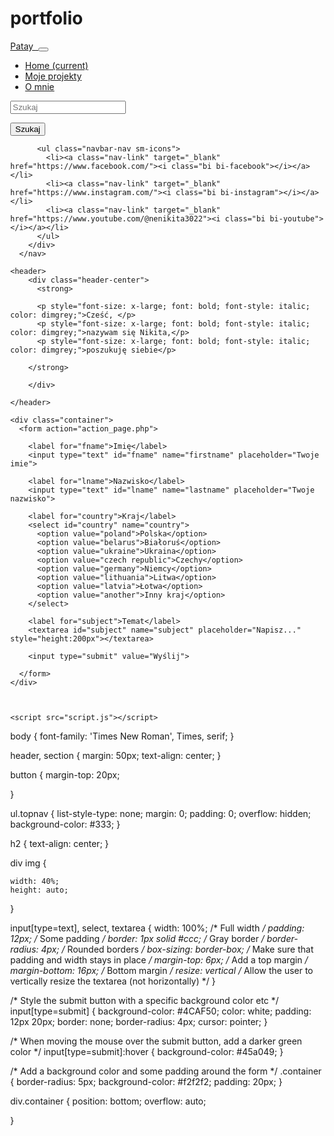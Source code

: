 # portfolio

<!DOCTYPE html>
<html lang="pl">
<head>
  <style>
  body {  height: 100%;margin: 0;
      
      background-image: url("https://images.pexels.com/photos/925743/pexels-photo-925743.jpeg?auto=compress&cs=tinysrgb&w=1260&h=750&dpr=2");
      height: 100%;
      background-position: center;
      background-repeat: no-repeat;
      background-size: cover;
     
    }
  </style>
    <meta charset="UTF-8">
    <meta name="viewport" content="width=device-width, initial-scale=1.0">
    <title>Patay</title>
    <link href="https://cdn.jsdelivr.net/npm/bootstrap@5.2.1/dist/css/bootstrap.min.css" rel="stylesheet" integrity="sha384-iYQeCzEYFbKjA/T2uDLTpkwGzCiq6soy8tYaI1GyVh/UjpbCx/TYkiZhlZB6+fzT" crossorigin="anonymous">
    <link href="/path/to/css/font-awesome.css" rel="stylesheet">
    <link rel="stylesheet" type="text/css" href="/path/to/css/bootstrap-social.css" />
    <link href="/path/to/css/font-awesome.css" rel="stylesheet">
    <link rel="stylesheet" href="https://cdn.jsdelivr.net/npm/bootstrap-icons@1.11.1/font/bootstrap-icons.css">
    <link rel="stylesheet" href="styles.css">
    <link rel="icon" href="images/favicon.ico" type="image/x-icon">
</head>

<body>

  <nav class="navbar navbar-expand-lg navbar-light bg-light">
    <a class="navbar-brand" href="#">
      Patay
      <img src="images/favicon.ico" alt="">
    </a>
    <button class="navbar-toggler" type="button" data-toggle="collapse" data-target="#navbarNavDropdown" aria-controls="navbarNavDropdown" aria-expanded="false" aria-label="Toggle navigation">
      <span class="navbar-toggler-icon"></span>
    </button>
    <div class="collapse navbar-collapse" id="navbarNavDropdown">
      <ul class="navbar-nav">
        <li class="nav-item active">
          <a class="nav-link" href="/portfolio.html">Home <span class="sr-only">(current)</span></a>
        </li>
        <li class="nav-item">
          <a class="nav-link" href="/Moje projekty.html">Moje projekty</a>
        </li>
        <li class="nav-item">
          <a class="nav-link" href="/Informacja.html">O mnie</a>
        </li>
      </ul>
    </div>
    <form class="form-inline">
      <input class="form-control mr-sm-2" type="search" placeholder="Szukaj" aria-label="Search">
      <p></p>
      <button class="btn btn-outline-success my-2 my-sm-0" type="submit">Szukaj</button>
    </form>
  
  

          <ul class="navbar-nav sm-icons">
            <li><a class="nav-link" target="_blank" href="https://www.facebook.com/"><i class="bi bi-facebook"></i></a></li>
            <li><a class="nav-link" target="_blank" href="https://www.instagram.com/"><i class="bi bi-instagram"></i></a></li>
            <li><a class="nav-link" target="_blank" href="https://www.youtube.com/@nenikita3022"><i class="bi bi-youtube"></i></a></li>
          </ul>
        </div>
      </nav>

    <header>
        <div class="header-center">
          <strong>
            
          <p style="font-size: x-large; font: bold; font-style: italic; color: dimgrey;">Cześć, </p> 
          <p style="font-size: x-large; font: bold; font-style: italic; color: dimgrey;">nazywam się Nikita,</p> 
          <p style="font-size: x-large; font: bold; font-style: italic; color: dimgrey;">poszukuję siebie</p>

        </strong>

        </div>
        
    </header>

    <div class="container">
      <form action="action_page.php">
    
        <label for="fname">Imię</label>
        <input type="text" id="fname" name="firstname" placeholder="Twoje imie">
    
        <label for="lname">Nazwisko</label>
        <input type="text" id="lname" name="lastname" placeholder="Twoje nazwisko">
    
        <label for="country">Kraj</label>
        <select id="country" name="country">
          <option value="poland">Polska</option>
          <option value="belarus">Białoruś</option>
          <option value="ukraine">Ukraina</option>
          <option value="czech republic">Czechy</option>
          <option value="germany">Niemcy</option>
          <option value="lithuania">Litwa</option>
          <option value="latvia">Łotwa</option>
          <option value="another">Inny kraj</option>
        </select>
    
        <label for="subject">Temat</label>
        <textarea id="subject" name="subject" placeholder="Napisz..." style="height:200px"></textarea>
    
        <input type="submit" value="Wyślij">
    
      </form>
    </div>

    

    <script src="script.js"></script>

</body>
</html>

body {
    font-family: 'Times New Roman', Times, serif;
}

header, section {
    margin: 50px;
    text-align: center;
}

button {
    margin-top: 20px;
    
}

ul.topnav {
    list-style-type: none;
    margin: 0;
    padding: 0;
    overflow: hidden;
    background-color: #333;
  }
  
    
      
h2 {
    text-align: center;
}

div img {

    width: 40%;
    height: auto;
}

input[type=text], select, textarea {
    width: 100%; /* Full width */
    padding: 12px; /* Some padding */ 
    border: 1px solid #ccc; /* Gray border */
    border-radius: 4px; /* Rounded borders */
    box-sizing: border-box; /* Make sure that padding and width stays in place */
    margin-top: 6px; /* Add a top margin */
    margin-bottom: 16px; /* Bottom margin */
    resize: vertical /* Allow the user to vertically resize the textarea (not horizontally) */
}

/* Style the submit button with a specific background color etc */
input[type=submit] {
    background-color: #4CAF50;
    color: white;
    padding: 12px 20px;
    border: none;
    border-radius: 4px;
    cursor: pointer;
}

/* When moving the mouse over the submit button, add a darker green color */
input[type=submit]:hover {
    background-color: #45a049;
}

/* Add a background color and some padding around the form */
.container {
    border-radius: 5px;
    background-color: #f2f2f2;
    padding: 20px;
}

div.container {
    position: bottom;
    overflow: auto;

}
